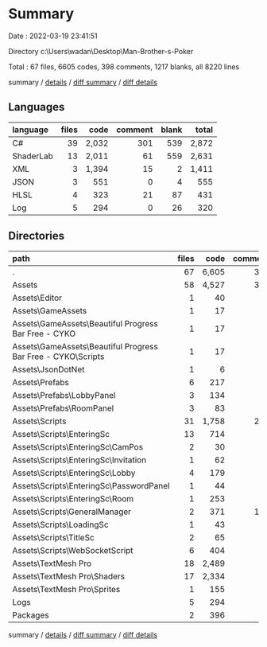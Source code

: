 # Summary

Date : 2022-03-19 23:41:51

Directory c:\Users\wadan\Desktop\Man-Brother-s-Poker

Total : 67 files,  6605 codes, 398 comments, 1217 blanks, all 8220 lines

summary / [details](details.md) / [diff summary](diff.md) / [diff details](diff-details.md)

## Languages
| language | files | code | comment | blank | total |
| :--- | ---: | ---: | ---: | ---: | ---: |
| C# | 39 | 2,032 | 301 | 539 | 2,872 |
| ShaderLab | 13 | 2,011 | 61 | 559 | 2,631 |
| XML | 3 | 1,394 | 15 | 2 | 1,411 |
| JSON | 3 | 551 | 0 | 4 | 555 |
| HLSL | 4 | 323 | 21 | 87 | 431 |
| Log | 5 | 294 | 0 | 26 | 320 |

## Directories
| path | files | code | comment | blank | total |
| :--- | ---: | ---: | ---: | ---: | ---: |
| . | 67 | 6,605 | 398 | 1,217 | 8,220 |
| Assets | 58 | 4,527 | 384 | 1,187 | 6,098 |
| Assets\Editor | 1 | 40 | 0 | 18 | 58 |
| Assets\GameAssets | 1 | 17 | 0 | 6 | 23 |
| Assets\GameAssets\Beautiful Progress Bar Free - CYKO | 1 | 17 | 0 | 6 | 23 |
| Assets\GameAssets\Beautiful Progress Bar Free - CYKO\Scripts | 1 | 17 | 0 | 6 | 23 |
| Assets\JsonDotNet | 1 | 6 | 1 | 0 | 7 |
| Assets\Prefabs | 6 | 217 | 7 | 55 | 279 |
| Assets\Prefabs\LobbyPanel | 3 | 134 | 5 | 35 | 174 |
| Assets\Prefabs\RoomPanel | 3 | 83 | 2 | 20 | 105 |
| Assets\Scripts | 31 | 1,758 | 294 | 460 | 2,512 |
| Assets\Scripts\EnteringSc | 13 | 714 | 78 | 179 | 971 |
| Assets\Scripts\EnteringSc\CamPos | 2 | 30 | 0 | 8 | 38 |
| Assets\Scripts\EnteringSc\Invitation | 1 | 62 | 6 | 16 | 84 |
| Assets\Scripts\EnteringSc\Lobby | 4 | 179 | 11 | 42 | 232 |
| Assets\Scripts\EnteringSc\PasswordPanel | 1 | 44 | 5 | 13 | 62 |
| Assets\Scripts\EnteringSc\Room | 1 | 253 | 44 | 63 | 360 |
| Assets\Scripts\GeneralManager | 2 | 371 | 165 | 106 | 642 |
| Assets\Scripts\LoadingSc | 1 | 43 | 0 | 12 | 55 |
| Assets\Scripts\TitleSc | 2 | 65 | 7 | 21 | 93 |
| Assets\Scripts\WebSocketScript | 6 | 404 | 34 | 98 | 536 |
| Assets\TextMesh Pro | 18 | 2,489 | 82 | 648 | 3,219 |
| Assets\TextMesh Pro\Shaders | 17 | 2,334 | 82 | 646 | 3,062 |
| Assets\TextMesh Pro\Sprites | 1 | 155 | 0 | 2 | 157 |
| Logs | 5 | 294 | 0 | 26 | 320 |
| Packages | 2 | 396 | 0 | 2 | 398 |

summary / [details](details.md) / [diff summary](diff.md) / [diff details](diff-details.md)